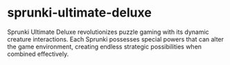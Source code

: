 # sprunki-ultimate-deluxe
Sprunki Ultimate Deluxe revolutionizes puzzle gaming with its dynamic creature interactions. Each Sprunki possesses special powers that can alter the game environment, creating endless strategic possibilities when combined effectively.
